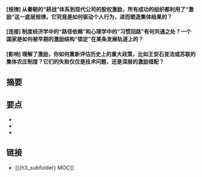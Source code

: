 #### [规律] 从秦朝的“耕战”体系到现代公司的股权激励，所有成功的组织都利用了“激励”这一底层规律。它究竟是如何驱动个人行为，进而塑造集体结果的？


#### [连接] 制度经济学中的“路径依赖”和心理学中的“习惯回路”有何共通之处？一个国家是如何被早期的激励结构“锁定”在某条发展轨道上的？


#### [影响] 理解了激励，你如何重新评估历史上的重大政策，比如王安石变法或苏联的集体农庄制度？它们的失败仅仅是技术问题，还是深层的激励错配？


## 摘要


## 要点

- 
- 
- 

## 链接

- [[{h3_subfolder} MOC]]

